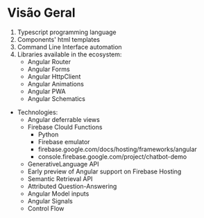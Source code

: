 # Visão Geral
1. Typescript programming language
2. Components' html templates
4. Command Line Interface automation
5. Libraries available in the ecosystem:
    - Angular Router
    - Angular Forms
    - Angular HttpClient
    - Angular Animations
    - Angular PWA
    - Angular Schematics
- Technologies:
    - Angular deferrable views
    - Firebase Clould Functions
        - Python
        - Firebase emulator
        - firebase.google.com/docs/hosting/frameworks/angular
        - console.firebase.google.com/project/chatbot-demo
    - GenerativeLanguage API
    - Early preview of Angular support on Firebase Hosting
    - Semantic Retrieval API
    - Attributed Question-Answering
    - Angular Model inputs
    - Angular Signals
    - Control Flow
